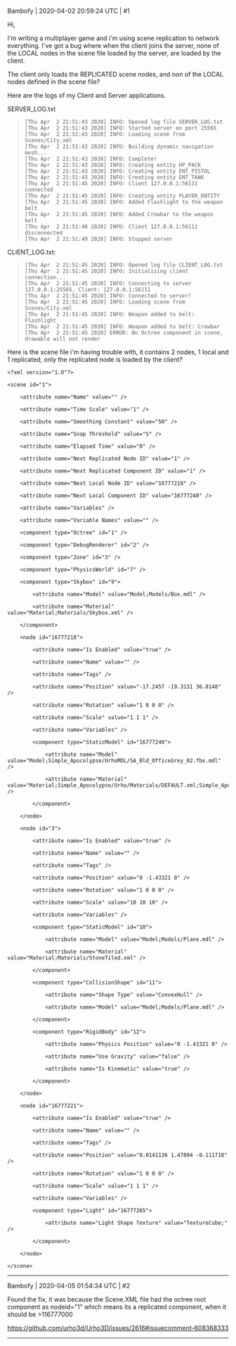 Bambofy | 2020-04-02 20:59:24 UTC | #1

Hi,

I'm writing a multiplayer game and i'm using scene replication to network everything. I've got a bug where when the client joins the server, none of the LOCAL nodes in the scene file loaded by the server, are loaded by the client.

The client only loads the REPLICATED scene nodes, and non of the LOCAL nodes defined in the scene file?

Here are the logs of my Client and Server applications.

SERVER_LOG.txt
>     [Thu Apr  2 21:51:43 2020] INFO: Opened log file SERVER_LOG.txt
>     [Thu Apr  2 21:51:43 2020] INFO: Started server on port 25565
>     [Thu Apr  2 21:51:43 2020] INFO: Loading scene from Scenes/City.xml
>     [Thu Apr  2 21:51:43 2020] INFO: Building dynamic navigation mesh...
>     [Thu Apr  2 21:51:43 2020] INFO: Complete!
>     [Thu Apr  2 21:51:43 2020] INFO: Creating entity HP_PACK
>     [Thu Apr  2 21:51:43 2020] INFO: Creating entity ENT_PISTOL
>     [Thu Apr  2 21:51:43 2020] INFO: Creating entity ENT_TANK
>     [Thu Apr  2 21:51:45 2020] INFO: Client 127.0.0.1:56111 connected
>     [Thu Apr  2 21:51:45 2020] INFO: Creating entity PLAYER_ENTITY
>     [Thu Apr  2 21:51:45 2020] INFO: Added Flashlight to the weapon belt
>     [Thu Apr  2 21:51:45 2020] INFO: Added Crowbar to the weapon belt
>     [Thu Apr  2 21:51:48 2020] INFO: Client 127.0.0.1:56111 disconnected
>     [Thu Apr  2 21:51:49 2020] INFO: Stopped server


CLIENT_LOG.txt:
>     [Thu Apr  2 21:51:45 2020] INFO: Opened log file CLIENT_LOG.txt
>     [Thu Apr  2 21:51:45 2020] INFO: Initializing client connection...
>     [Thu Apr  2 21:51:45 2020] INFO: Connecting to server 127.0.0.1:25565, Client: 127.0.0.1:56111
>     [Thu Apr  2 21:51:45 2020] INFO: Connected to server!
>     [Thu Apr  2 21:51:45 2020] INFO: Loading scene from Scenes/City.xml
>     [Thu Apr  2 21:51:45 2020] INFO: Weapon added to belt: Flashlight
>     [Thu Apr  2 21:51:45 2020] INFO: Weapon added to belt: Crowbar
>     [Thu Apr  2 21:51:45 2020] ERROR: No Octree component in scene, drawable will not render

Here is the scene file i'm having trouble with, it contains 2 nodes, 1 local and 1 replicated, only the replicated node is loaded by the client?

    <?xml version="1.0"?>

    <scene id="1">

        <attribute name="Name" value="" />

        <attribute name="Time Scale" value="1" />

        <attribute name="Smoothing Constant" value="50" />

        <attribute name="Snap Threshold" value="5" />

        <attribute name="Elapsed Time" value="0" />

        <attribute name="Next Replicated Node ID" value="1" />

        <attribute name="Next Replicated Component ID" value="1" />

        <attribute name="Next Local Node ID" value="16777218" />

        <attribute name="Next Local Component ID" value="16777240" />

        <attribute name="Variables" />

        <attribute name="Variable Names" value="" />

        <component type="Octree" id="1" />

        <component type="DebugRenderer" id="2" />

        <component type="Zone" id="3" />

        <component type="PhysicsWorld" id="7" />

        <component type="Skybox" id="9">

            <attribute name="Model" value="Model;Models/Box.mdl" />

            <attribute name="Material" value="Material;Materials/Skybox.xml" />

        </component>

        <node id="16777218">

            <attribute name="Is Enabled" value="true" />

            <attribute name="Name" value="" />

            <attribute name="Tags" />

            <attribute name="Position" value="-17.2457 -19.3131 36.8148" />

            <attribute name="Rotation" value="1 0 0 0" />

            <attribute name="Scale" value="1 1 1" />

            <attribute name="Variables" />

            <component type="StaticModel" id="16777240">

                <attribute name="Model" value="Model;Simple_Apocolypse/UrhoMDL/SA_Bld_OfficeGrey_02.fbx.mdl" />

                <attribute name="Material" value="Material;Simple_Apocolypse/Urho/Materials/DEFAULT.xml;Simple_Apocolypse/Urho/Materials/DEFAULT.xml" />

            </component>

        </node>

        <node id="3">

            <attribute name="Is Enabled" value="true" />

            <attribute name="Name" value="" />

            <attribute name="Tags" />

            <attribute name="Position" value="0 -1.43321 0" />

            <attribute name="Rotation" value="1 0 0 0" />

            <attribute name="Scale" value="10 10 10" />

            <attribute name="Variables" />

            <component type="StaticModel" id="10">

                <attribute name="Model" value="Model;Models/Plane.mdl" />

                <attribute name="Material" value="Material;Materials/StoneTiled.xml" />

            </component>

            <component type="CollisionShape" id="11">

                <attribute name="Shape Type" value="ConvexHull" />

                <attribute name="Model" value="Model;Models/Plane.mdl" />

            </component>

            <component type="RigidBody" id="12">

                <attribute name="Physics Position" value="0 -1.43321 0" />

                <attribute name="Use Gravity" value="false" />

                <attribute name="Is Kinematic" value="true" />

            </component>

        </node>

        <node id="16777221">

            <attribute name="Is Enabled" value="true" />

            <attribute name="Name" value="" />

            <attribute name="Tags" />

            <attribute name="Position" value="0.0141136 1.47894 -0.111718" />

            <attribute name="Rotation" value="1 0 0 0" />

            <attribute name="Scale" value="1 1 1" />

            <attribute name="Variables" />

            <component type="Light" id="16777265">

                <attribute name="Light Shape Texture" value="TextureCube;" />

            </component>

        </node>

    </scene>

-------------------------

Bambofy | 2020-04-05 01:54:34 UTC | #2

Found the fix, it was because the Scene.XML file had the octree root component as nodeid="1" which means its a replicated component, when it should be >116777000

https://github.com/urho3d/Urho3D/issues/2616#issuecomment-608368333

-------------------------

